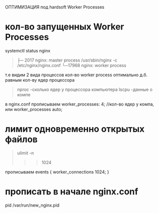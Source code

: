 ОПТИМИЗАЦИЯ под hardsoft
Worker Processes

# кол-во запущенных Worker Processes
systemctl status nginx
> ├─ 2017 nginx: master process /usr/sbin/nginx -c /etc/nginx/nginx.conf
  └─17968 nginx: worker process

т.е видим 2 вида процессов
кол-во worker process оптимально д.б. равным кол-ву ядер процессора

>nproc -сколько ядер у процессора компьютера
>lscpu -данные о компе

в nginx.conf прописываем
worker_processes: 4; //кол-во ядер у компа, или
worker_processes auto;


# лимит одновременно открытых файлов
>ulimit -n
>>>1024

прописываем
events {
  worker_connections 1024;
}

# прописать в начале nginx.conf
pid /var/run/new_nginx.pid

